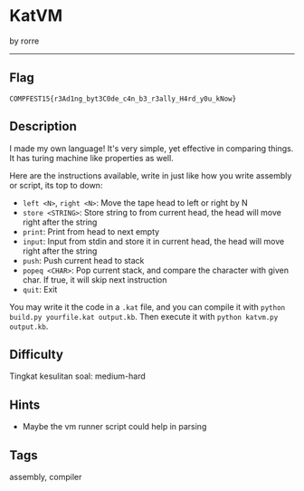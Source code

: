 # KatVM

by rorre

---

## Flag

```
COMPFEST15{r3Ad1ng_byt3C0de_c4n_b3_r3ally_H4rd_y0u_kNow}
```

## Description

I made my own language! It's very simple, yet effective in comparing things. It has turing machine like properties as well.

Here are the instructions available, write in just like how you write assembly or script, its top to down:

- `left <N>`, `right <N>`: Move the tape head to left or right by N
- `store <STRING>`: Store string to from current head, the head will move right after the string
- `print`: Print from head to next empty
- `input`: Input from stdin and store it in current head, the head will move right after the string
- `push`: Push current head to stack
- `popeq <CHAR>`: Pop current stack, and compare the character with given char. If true, it will skip next instruction
- `quit`: Exit

You may write it the code in a `.kat` file, and you can compile it with `python build.py yourfile.kat output.kb`. Then execute it
with `python katvm.py output.kb`.

## Difficulty

Tingkat kesulitan soal: medium-hard

## Hints

- Maybe the vm runner script could help in parsing

## Tags

assembly, compiler

